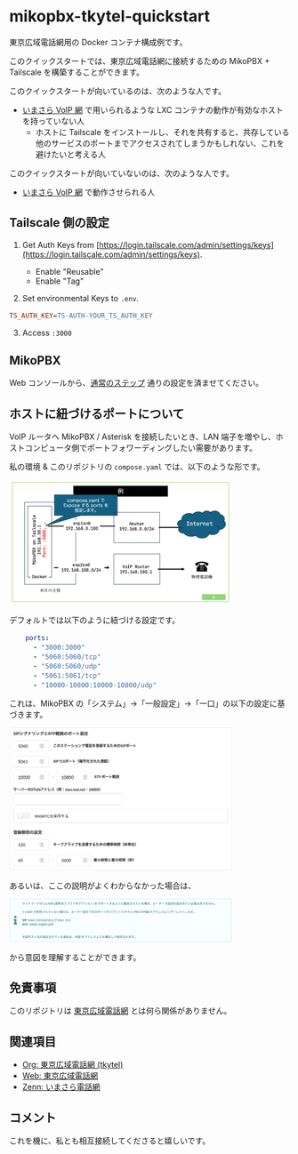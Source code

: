 # mikopbx-tkytel-quickstart

東京広域電話網用の Docker コンテナ構成例です。

このクイックスタートでは、東京広域電話網に接続するための MikoPBX + Tailscale を構築することができます。

このクイックスタートが向いているのは、次のような人です。

- [いまさら VoIP 網](https://zenn.dev/kusaremkn/articles/abd760f9f2f450) で用いられるような LXC コンテナの動作が有効なホストを持っていない人
    - ホストに Tailscale をインストールし、それを共有すると、共存している他のサービスのポートまでアクセスされてしまうかもしれない、これを避けたいと考える人

このクイックスタートが向いていないのは、次のような人です。

- [いまさら VoIP 網](https://zenn.dev/kusaremkn/articles/abd760f9f2f450) で動作させられる人

## Tailscale 側の設定

1. Get Auth Keys from [https://login.tailscale.com/admin/settings/keys](https://login.tailscale.com/admin/settings/keys).
    - Enable "Reusable"
    - Enable "Tag"

2. Set environmental Keys to `.env`.

```ini
TS_AUTH_KEY=TS-AUTH-YOUR_TS_AUTH_KEY
```

3. Access `:3000`

## MikoPBX

Web コンソールから、[通常のステップ](https://zenn.dev/kusaremkn/articles/abd760f9f2f450) 通りの設定を済ませてください。

## ホストに紐づけるポートについて

VoIP ルータへ MikoPBX / Asterisk を接続したいとき、LAN 端子を増やし、ホストコンピュータ側でポートフォワーディングしたい需要があります。

私の環境 & このリポジトリの `compose.yaml` では、以下のような形です。

<img src="/docs/network-example.png" width="400px" />

デフォルトでは以下のように紐づける設定です。

```yaml
    ports:
      - "3000:3000"
      - "5060:5060/tcp"
      - "5060:5060/udp"
      - "5061:5061/tcp"
      - "10000-10800:10000-10800/udp"
```

これは、MikoPBX の「システム」→「一般設定」→「一口」の以下の設定に基づきます。

<img src="/docs/network-port.png" width="400px" />

あるいは、ここの説明がよくわからなかった場合は、

<img src="/docs/network-port-2.png" width="400px" />

から意図を理解することができます。

## 免責事項

このリポジトリは [東京広域電話網](https://tkytel.github.io/) とは何ら関係がありません。

## 関連項目

- [Org: 東京広域電話網 (tkytel)](https://github.com/tkytel)
- [Web: 東京広域電話網](https://tkytel.github.io/)
- [Zenn: いまさら電話網](https://zenn.dev/kusaremkn/articles/abd760f9f2f450)

## コメント

これを機に、私とも相互接続してくださると嬉しいです。
